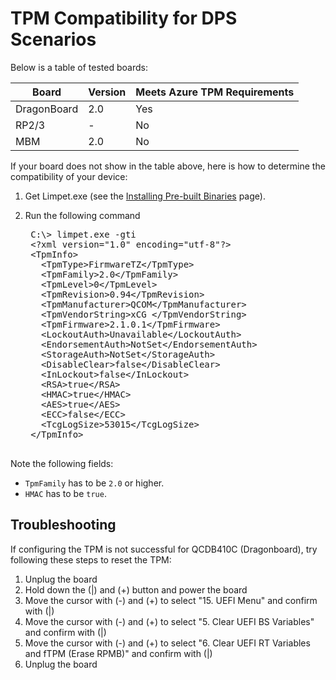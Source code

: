 # TPM Compatibility for DPS Scenarios

Below is a table of tested boards:

| Board | Version | Meets Azure TPM Requirements |
|-------|---------|---------|
| DragonBoard | 2.0 | Yes |
| RP2/3 | - | No |
| MBM   | 2.0 | No |

If your board does not show in the table above, here is how to determine the compatibility of your device:

1. Get Limpet.exe (see the [Installing Pre-built Binaries](../install-pre-built-binaries.md) page).

2. Run the following command

    <pre>
    C:\&gt; limpet.exe -gti
    &lt;?xml version="1.0" encoding="utf-8"?&gt;
    &lt;TpmInfo&gt;
      &lt;TpmType&gt;FirmwareTZ&lt;/TpmType&gt;
      &lt;TpmFamily&gt;2.0&lt;/TpmFamily&gt;
      &lt;TpmLevel&gt;0&lt;/TpmLevel&gt;
      &lt;TpmRevision&gt;0.94&lt;/TpmRevision&gt;
      &lt;TpmManufacturer&gt;QCOM&lt;/TpmManufacturer&gt;
      &lt;TpmVendorString&gt;xCG &lt;/TpmVendorString&gt;
      &lt;TpmFirmware&gt;2.1.0.1&lt;/TpmFirmware&gt;
      &lt;LockoutAuth&gt;Unavailable&lt;/LockoutAuth&gt;
      &lt;EndorsementAuth&gt;NotSet&lt;/EndorsementAuth&gt;
      &lt;StorageAuth&gt;NotSet&lt;/StorageAuth&gt;
      &lt;DisableClear&gt;false&lt;/DisableClear&gt;
      &lt;InLockout&gt;false&lt;/InLockout&gt;
      &lt;RSA&gt;true&lt;/RSA&gt;
      &lt;HMAC&gt;true&lt;/HMAC&gt;
      &lt;AES&gt;true&lt;/AES&gt;
      &lt;ECC&gt;false&lt;/ECC&gt;
      &lt;TcgLogSize&gt;53015&lt;/TcgLogSize&gt;
    &lt;/TpmInfo&gt;
    </pre>

Note the following fields:
- `TpmFamily` has to be `2.0` or higher.
- `HMAC` has to be `true`.


## Troubleshooting

If configuring the TPM is not successful for QCDB410C (Dragonboard), try following these steps to reset the TPM:

1. Unplug the board
2. Hold down the (|) and (+) button and power the board
3. Move the cursor with (-) and (+) to select "15. UEFI Menu" and confirm with (|)
4. Move the cursor with (-) and (+) to select "5. Clear UEFI BS Variables" and confirm with (|)
5. Move the cursor with (-) and (+) to select "6. Clear UEFI RT Variables and fTPM (Erase RPMB)" and confirm with (|)
6. Unplug the board


